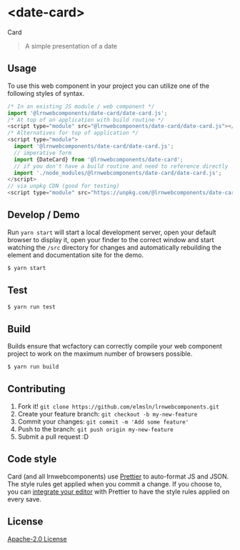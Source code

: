 # &lt;date-card&gt;

Card
> A simple presentation of a date

## Usage
To use this web component in your project you can utilize one of the following styles of syntax.

```js
/* In an existing JS module / web component */
import '@lrnwebcomponents/date-card/date-card.js';
/* At top of an application with build routine */
<script type="module" src="@lrnwebcomponents/date-card/date-card.js"></script>
/* Alternatives for top of application */
<script type="module">
  import '@lrnwebcomponents/date-card/date-card.js';
  // imperative form
  import {DateCard} from '@lrnwebcomponents/date-card';
  // if you don't have a build routine and need to reference directly
  import './node_modules/@lrnwebcomponents/date-card/date-card.js';
</script>
// via unpkg CDN (good for testing)
<script type="module" src="https://unpkg.com/@lrnwebcomponents/date-card/date-card.js"></script>
```

## Develop / Demo
Run `yarn start` will start a local development server, open your default browser to display it, open your finder to the correct window and start watching the `/src` directory for changes and automatically rebuilding the element and documentation site for the demo.
```bash
$ yarn start
```

## Test

```bash
$ yarn run test
```

## Build
Builds ensure that wcfactory can correctly compile your web component project to
work on the maximum number of browsers possible.
```bash
$ yarn run build
```

## Contributing

1. Fork it! `git clone https://github.com/elmsln/lrnwebcomponents.git`
2. Create your feature branch: `git checkout -b my-new-feature`
3. Commit your changes: `git commit -m 'Add some feature'`
4. Push to the branch: `git push origin my-new-feature`
5. Submit a pull request :D

## Code style

Card (and all lrnwebcomponents) use [Prettier][prettier] to auto-format JS and JSON.  The style rules get applied when you commit a change.  If you choose to, you can [integrate your editor][prettier-ed] with Prettier to have the style rules applied on every save.

[prettier]: https://github.com/prettier/prettier/
[prettier-ed]: https://github.com/prettier/prettier/#editor-integration
[polyserve]: https://github.com/Polymer/polyserve
[web-component-tester]: https://github.com/Polymer/web-component-tester

## License
[Apache-2.0 License](http://opensource.org/licenses/Apache-2.0)